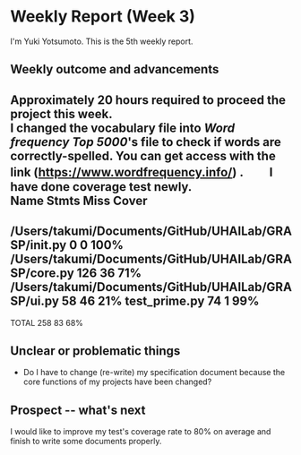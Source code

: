 # Weekly Report (Week 3)  
I'm Yuki Yotsumoto. This is the 5th weekly report.  

## Weekly outcome and advancements   
Approximately 20 hours required to proceed the project this week.  
I changed the vocabulary file into *Word frequency Top 5000*'s file to check if words are correctly-spelled. You can get access with the link (https://www.wordfrequency.info/) .　　
I have done coverage test newly.  
Name                                                       Stmts   Miss  Cover
------------------------------------------------------------------------------
/Users/takumi/Documents/GitHub/UHAILab/GRASP/__init__.py       0      0   100%
/Users/takumi/Documents/GitHub/UHAILab/GRASP/core.py         126     36    71%
/Users/takumi/Documents/GitHub/UHAILab/GRASP/ui.py            58     46    21%
test_prime.py                                                 74      1    99%
------------------------------------------------------------------------------
TOTAL                                                        258     83    68%


## Unclear or problematic things  
- Do I have to change (re-write) my specification document because the core functions of my projects have been changed?  

## Prospect -- what's next  
I would like to improve my test's coverage rate to 80% on average and finish to write some documents properly. 